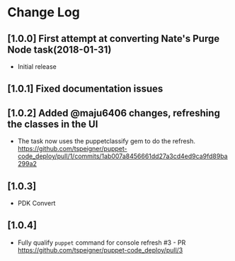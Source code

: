 # Change Log

## [1.0.0] First attempt at converting Nate's Purge Node task(2018-01-31)
* Initial release

## [1.0.1] Fixed documentation issues

## [1.0.2] Added @maju6406 changes, refreshing the classes in the UI
* The task now uses the puppetclassify gem to do the refresh. 
https://github.com/tspeigner/puppet-code_deploy/pull/1/commits/1ab007a8456661dd27a3cd4ed9ca9fd89ba299a2

## [1.0.3]
* PDK Convert

## [1.0.4]
* Fully qualify `puppet` command for console refresh #3 - PR
https://github.com/tspeigner/puppet-code_deploy/pull/3
